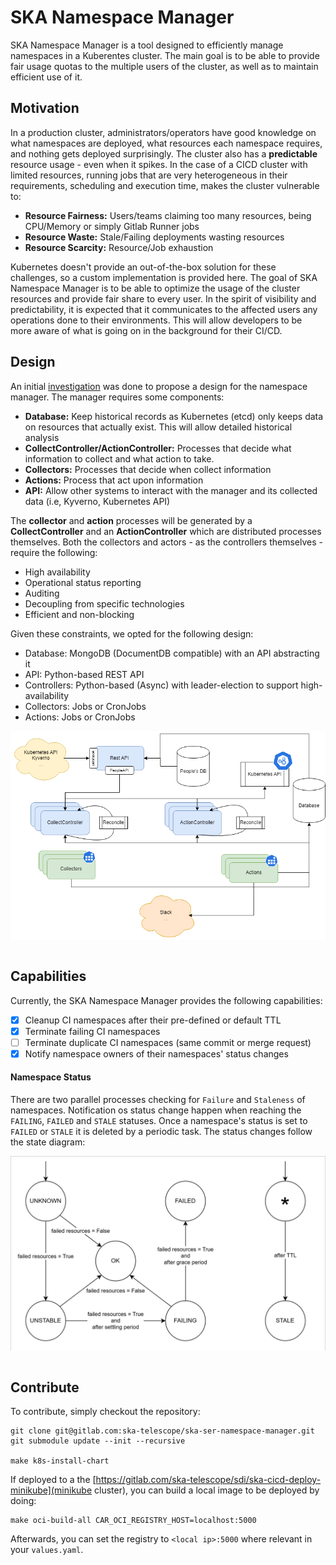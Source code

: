 # SKA Namespace Manager

SKA Namespace Manager is a tool designed to efficiently manage namespaces in a Kuberentes cluster. The main goal is to be able to provide fair usage quotas to the multiple users of the cluster, as well as to maintain efficient use of it.

## Motivation

In a production cluster, administrators/operators have good knowledge on what namespaces are deployed, what resources each namespace requires, and nothing gets deployed surprisingly. The cluster also has a **predictable** resource usage - even when it spikes. In the case of a CICD cluster with limited resources, running jobs that are very heterogeneous in their requirements, scheduling and execution time, makes the cluster vulnerable to:

* **Resource Fairness:** Users/teams claiming too many resources, being CPU/Memory or simply Gitlab Runner jobs
* **Resource Waste:** Stale/Failing deployments wasting resources
* **Resource Scarcity:** Resource/Job exhaustion

Kubernetes doesn't provide an out-of-the-box solution for these challenges, so a custom implementation is provided here. The goal of SKA Namespace Manager is to be able to optimize the usage of the cluster resources and provide fair share to every user. In the spirit of visibility and predictability, it is expected that it communicates to the affected users any operations done to their environments. This will allow developers to be more aware of what is going on in the background for their CI/CD.

## Design

An initial [investigation](https://confluence.skatelescope.org/display/SE/Resource+management+-+ST-2017) was done to propose a design for the namespace manager. The manager requires some components:

* **Database:** Keep historical records as Kubernetes (etcd) only keeps data on resources that actually exist. This will allow detailed historical analysis 
* **CollectController/ActionController:** Processes that decide what information to collect and what action to take.
* **Collectors:** Processes that decide when collect information
* **Actions:** Process that act upon information
* **API:** Allow other systems to interact with the manager and its collected data (i.e, Kyverno, Kubernetes API)

The **collector** and **action** processes will be generated by a **CollectController** and an **ActionController** which are distributed processes themselves. Both the collectors and actors - as the controllers themselves - require the following:

* High availability
* Operational status reporting
* Auditing
* Decoupling from specific technologies
* Efficient and non-blocking

Given these constraints, we opted for the following design:

* Database: MongoDB (DocumentDB compatible) with an API abstracting it
* API: Python-based REST API
* Controllers: Python-based (Async) with leader-election to support high-availability
* Collectors: Jobs or CronJobs
* Actions: Jobs or CronJobs

<div align="center">
<img src="./docs/src/_static/images/namespace_manager.png" align="center">
</div>
</br>

## Capabilities

Currently, the SKA Namespace Manager provides the following capabilities:

- [x] Cleanup CI namespaces after their pre-defined or default TTL
- [x] Terminate failing CI namespaces
- [ ] Terminate duplicate CI namespaces (same commit or merge request)
- [x] Notify namespace owners of their namespaces' status changes

#### Namespace Status
There are two parallel processes checking for `Failure` and `Staleness` of namespaces.
Notification os status change happen when reaching the `FAILING`, `FAILED` and `STALE` statuses.
Once a namespace's status is set to `FAILED` or `STALE` it is deleted by a periodic task.
The status changes follow the state diagram:
<div align="center">
<img src="./docs/src/_static/images/state_diagram.png" align="center">
</div>
</br>


## Contribute

To contribute, simply checkout the repository:

```
git clone git@gitlab.com:ska-telescope/ska-ser-namespace-manager.git
git submodule update --init --recursive

make k8s-install-chart
```

If deployed to a the [https://gitlab.com/ska-telescope/sdi/ska-cicd-deploy-minikube](minikube cluster), you can build a local image to be deployed by doing:

```
make oci-build-all CAR_OCI_REGISTRY_HOST=localhost:5000
```

Afterwards, you can set the registry to `<local ip>:5000` where relevant in your `values.yaml`.

